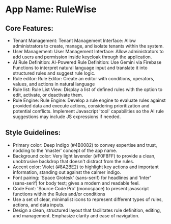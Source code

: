 # **App Name**: RuleWise

## Core Features:

- Tenant Management: Tenant Management Interface: Allow administrators to create, manage, and isolate tenants within the system.
- User Management: User Management Interface: Allow administrators to add users and permission inside keycloak through the application.
- AI Rule Definition: AI-Powered Rule Definition: Use Gemini via Firebase Functions to interpret natural language input and translate it into structured rules and suggest rule logic.
- Rule editor: Rule Editor: Create an editor with conditions, operators, values, and actions in natural language
- Rule list: Rule List View: Display a list of defined rules with the option to edit, activate, or deactivate them.
- Rule Engine: Rule Engine: Develop a rule engine to evaluate rules against provided data and execute actions, considering prioritization and potential conflicts. Implement Javascript 'tool' capabilities so the AI rule suggestions may include JS expressions if needed.

## Style Guidelines:

- Primary color: Deep Indigo (#4B0082) to convey expertise and trust, nodding to the 'master' concept of the app name.
- Background color: Very light lavender (#F0F8FF) to provide a clean, unobtrusive backdrop that doesn't distract from the rules.
- Accent color: Violet (#8A2BE2) to highlight key actions and important information, standing out against the calmer indigo.
- Font pairing: 'Space Grotesk' (sans-serif) for headlines and 'Inter' (sans-serif) for body text; gives a modern and readable feel. 
- Code Font: 'Source Code Pro' (monospace) to present javascript functions within the Rules and/or conditions
- Use a set of clear, minimalist icons to represent different types of rules, actions, and data inputs.
- Design a clean, structured layout that facilitates rule definition, editing, and management. Emphasize clarity and ease of navigation.